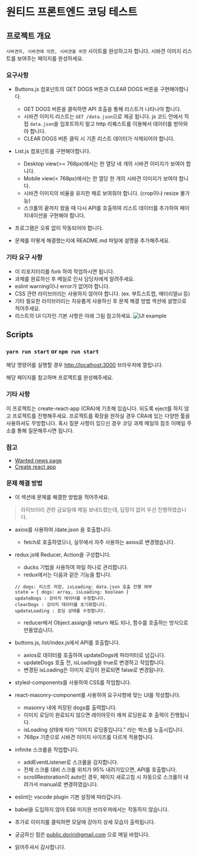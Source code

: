 # 원티드 프론트엔드 코딩 테스트

## 프로젝트 개요

`시바견의, 시바견에 의한, 시바견을 위한` 사이트를 완성하고자 합니다.
시바견 이미지 리스트를 보여주는 페이지를 완성하세요.

### 요구사항

- Buttons.js 컴포넌트의 GET DOGS 버튼과 CLEAR DOGS 버튼을 구현해야합니다.

  - GET DOGS 버튼을 클릭하면 API 호출을 통해 리스트가 나타나야 합니다.
  - 시바견 이미지 리스트는 `GET /data.json`으로 제공 됩니다. js 코드 안에서 직접 `data.json`을 임포트하지 말고 http 리퀘스트를 이용해서 데이터를 받아와야 합니다.
  - CLEAR DOGS 버튼 클릭 시 기존 리스트 데이터가 삭제되어야 합니다.

- List.js 컴포넌트를 구현해아합니다.

  - Desktop view(>= 768px)에서는 한 열당 네 개의 시바견 이미지가 보여야 합니다.
  - Mobile view(< 768px)에서는 한 열당 한 개의 시바견 이미지가 보여야 합니다.
  - 시바견 이미지의 비율을 유지한 채로 보여줘야 합니다. (crop이나 resize 불가능)
  - 스크롤의 끝까지 왔을 때 다시 API를 호출하여 리스트 데이터를 추가하여 페이지네이션을 구현해야 합니다.

- 프로그램은 오류 없이 작동되어야 합니다.
- 문제를 어떻게 해결했는지에 README.md 파일에 설명을 추가해주세요.

### 기타 요구 사항

- 이 리포지터리를 fork 하여 작업하시면 됩니다.
- 과제를 완료하신 후 메일로 인사 담당자에게 알려주세요.
- eslint warning이나 error가 없어야 합니다.
- CSS 관련 라이브러리는 사용하지 않아야 합니다. (ex. 부트스트랩, 매터리얼ui 등)
- 기타 필요한 라이브러리는 자유롭게 사용하신 후 문제 해결 방법 섹션에 설명으로 적어주세요.
- 리스트의 UI 디자인 기본 사항은 아래 그림 참고하세요.
  ![UI example](https://s3.ap-northeast-2.amazonaws.com/wanted-public/sample.jpg)

## Scripts

### `yarn run start` or `npm run start`

해당 명령어를 실행할 경우 [http://localhost:3000](http://localhost:3000) 브라우저에 열립니다.

해당 페이지를 참고하며 프로젝트를 완성해주세요.

### 기타 사항

이 프로젝트는 create-react-app (CRA)에 기초해 있습니다. 되도록 eject를 하지 않고 프로젝트를 진행해주세요.
프로젝트를 확장을 원하실 경우 CRA에 있는 다양한 툴을 사용하셔도 무방합니다.
혹시 질문 사항이 있으신 경우 코딩 과제 메일의 참조 이메일 주소를 통해 질문해주시면 됩니다.

### 참고

- [Wanted news page](https://www.wanted.co.kr/news)
- [Create react app](https://facebook.github.io/create-react-app/)

### 문제 해결 방법

- 이 섹션에 문제를 해결한 방법을 적어주세요.

> 라이브러리 관련 금요일에 메일 보내드렸는데, 답장이 없어 우선 진행하였습니다.

- axios를 사용하여 /date.json 을 호출합니다.

  - fetch로 호출하였으나, 실무에서 자주 사용하는 axios로 변경했습니다.

- redux.js에 Reducer, Action을 구성합니다.

  - ducks 기법을 사용하여 파일 하나로 관리합니다.
  - redux에서는 다음과 같은 기능을 합니다.

  ```
  // dogs: 리스트 저장, isLoading: data.json 호출 진행 여부
  state = { dogs: array, isLoading: boolean }
  updateDogs : 강아지 데이터를 수정합니다.
  clearDogs : 강아지 데이터를 초기화합니다.
  updateLoading : 로딩 상태를 수정합니다.
  ```

  - reducer에서 Object.assign을 return 해도 되나, 함수를 호출하는 방식으로 만들었습니다.

- buttons.js, list/index.js에서 API를 호출합니다.

  - axios로 데이터를 호출하여 updateDogs에 파라미터로 넘깁니다.
  - updateDogs 호출 전, isLoading을 true로 변경하고 작업합니다.
  - 변경된 isLoading은 이미지 로딩이 완료되면 false로 변경됩니다.

- styled-components를 사용하여 CSS를 작업합니다.

- react-masonry-component를 사용하여 요구사항에 맞는 UI를 작성합니다.

  - masonry 내에 저장된 dogs를 출력합니다.
  - 이미지 로딩이 완료되지 않으면 레이아웃이 깨져 로딩완료 후 출력이 진행됩니다.
  - isLoading 상태에 따라 "이미지 로딩중입니다." 라는 박스를 노출시킵니다.
  - 768px 기준으로 시바견 이미지 사이즈를 다르게 적용합니다.

- infinite 스크롤을 작업합니다.

  - addEventListener로 스크롤을 감지합니다.
  - 전체 스크롤 대비 스크롤 위치가 95% 내려가있으면, API를 호출합니다.
  - scrollRestoration이 auto인 경우, 페이지 새로고침 시 자동으로 스크롤이 내려가서 manual로 변경하였습니다.

- eslint는 vscode plugin 기본 설정에 따라갑니다.

- babel을 도입하지 않아 ES6 미지원 브라우져에서는 작동하지 않습니다.
- 추가로 이미지를 클릭하면 모달에 강아지 상세 모습이 출력됩니다.

- 궁금하신 점은 public.doriri@gmail.com 으로 메일 바랍니다.
- 읽어주셔서 감사합니다.
